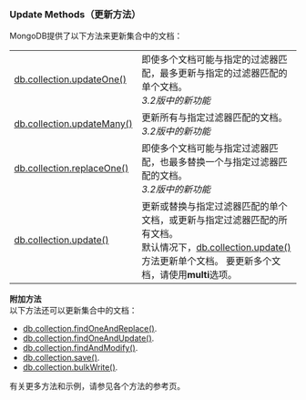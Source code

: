 
### Update Methods（更新方法）
MongoDB提供了以下方法来更新集合中的文档：

|                                                              |                                                              |
| ------------------------------------------------------------ | ------------------------------------------------------------ |
| [db.collection.updateOne()](https://docs.mongodb.com/manual/reference/method/db.collection.updateOne/#db.collection.updateOne) | 即使多个文档可能与指定的过滤器匹配，最多更新与指定的过滤器匹配的单个文档。<br />*3.2版中的新功能* |
| [db.collection.updateMany()](https://docs.mongodb.com/manual/reference/method/db.collection.updateMany/#db.collection.updateMany) | 更新所有与指定过滤器匹配的文档。<br />*3.2版中的新功能*      |
| [db.collection.replaceOne()](https://docs.mongodb.com/manual/reference/method/db.collection.replaceOne/#db.collection.replaceOne) | 即使多个文档可能与指定过滤器匹配，也最多替换一个与指定过滤器匹配的文档。<br />*3.2版中的新功能* |
| [db.collection.update()](https://docs.mongodb.com/manual/reference/method/db.collection.update/#db.collection.update) | 更新或替换与指定过滤器匹配的单个文档，或更新与指定过滤器匹配的所有文档。<br />默认情况下，[db.collection.update()](https://docs.mongodb.com/manual/reference/method/db.collection.update/#db.collection.update)方法更新单个文档。 要更新多个文档，请使用**multi**选项。 |

**附加方法**<br />以下方法还可以更新集合中的文档：

- [db.collection.findOneAndReplace()](https://docs.mongodb.com/manual/reference/method/db.collection.findOneAndReplace/#db.collection.findOneAndReplace).
- [db.collection.findOneAndUpdate()](https://docs.mongodb.com/manual/reference/method/db.collection.findOneAndUpdate/#db.collection.findOneAndUpdate).
- [db.collection.findAndModify()](https://docs.mongodb.com/manual/reference/method/db.collection.findAndModify/#db.collection.findAndModify).
- [db.collection.save()](https://docs.mongodb.com/manual/reference/method/db.collection.save/#db.collection.save).
- [db.collection.bulkWrite()](https://docs.mongodb.com/manual/reference/method/db.collection.bulkWrite/#db.collection.bulkWrite).

有关更多方法和示例，请参见各个方法的参考页。
<a name="qdlKR"></a>